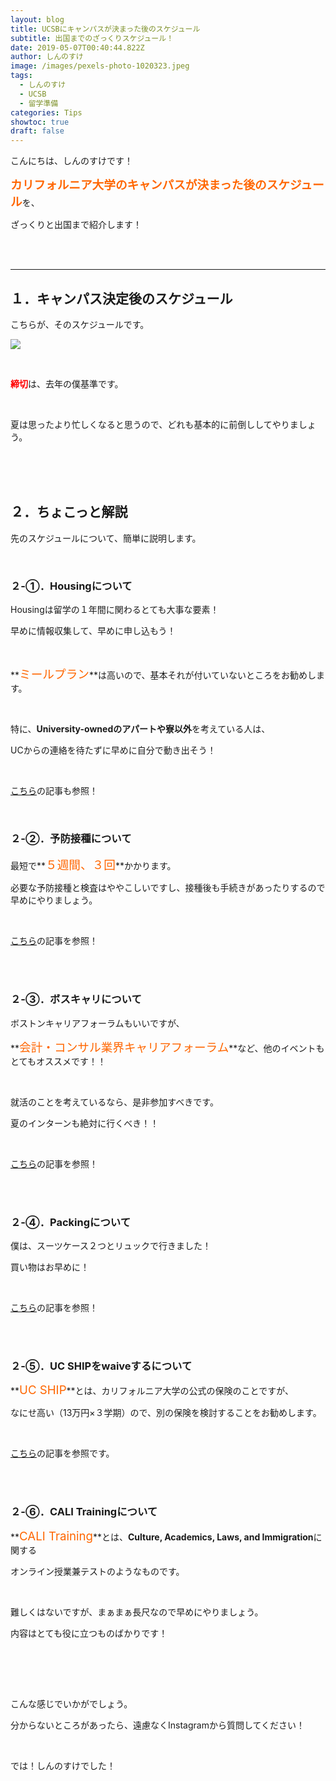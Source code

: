 ```yaml
---
layout: blog
title: UCSBにキャンパスが決まった後のスケジュール
subtitle: 出国までのざっくりスケジュール！
date: 2019-05-07T00:40:44.822Z
author: しんのすけ
image: /images/pexels-photo-1020323.jpeg
tags:
  - しんのすけ
  - UCSB
  - 留学準備
categories: Tips
showtoc: true
draft: false
---
```

こんにちは、しんのすけです！



**<span style="color: #ff6600; font-size: 14pt;">カリフォルニア大学のキャンパスが決まった後</span><span style="color: #ff6600; font-size: 14pt;">の</span>**<span style="color: #ff6600; font-size: 14pt;">**スケジュール**</span>を、

ざっくりと出国まで紹介します！

<br><br>

- - -

## １．キャンパス決定後のスケジュール

こちらが、そのスケジュールです。

![](https://www.ryugaku-real.com/wp-content/uploads/2019/05/schedule-1024x916.png)

<br>

<span style="color: #ff0000;">**締切**</span>は、去年の僕基準です。

<br>

夏は思ったより忙しくなると思うので、どれも基本的に前倒ししてやりましょう。

<br><br><br>

## ２．ちょこっと解説

先のスケジュールについて、簡単に説明します。

<br>

### ２-①．Housingについて

Housingは留学の１年間に関わるとても大事な要素！

早めに情報収集して、早めに申し込もう！

<br>

**<span style="font-size: 14pt; color: #ff6600;">ミールプラン</span>**は高いので、基本それが付いていないところをお勧めします。

<br>

特に、**University-ownedのアパートや寮以外**を考えている人は、

UCからの連絡を待たずに早めに自分で動き出そう！

<br>

[こちら](https://ucsb.tokyo/2019/04/29/2019-04-29-%E3%82%AB%E3%83%AA%E3%83%95%E3%82%A9%E3%83%AB%E3%83%8B%E3%82%A2%E5%A4%A7%E5%AD%A6%E3%82%B5%E3%83%B3%E3%82%BF%E3%83%90%E3%83%BC%E3%83%90%E3%83%A9%E6%A0%A1%E4%BA%A4%E6%8F%9B%E7%95%99%E5%AD%A6%E8%A8%98%E7%95%99%E5%AD%A6%E5%89%8D%E3%81%AB%E7%9F%A5%E3%81%A3%E3%81%A6%E3%81%8A%E3%81%8D%E3%81%9F%E3%81%8B%E3%81%A3%E3%81%9F%E3%81%93%E3%81%A8-%E3%83%8F%E3%82%A6%E3%82%B8%E3%83%B3%E3%82%B0%E7%B7%A8/)の記事も参照！

<br>

### ２-②．予防接種について

最短で**<span style="color: #ff6600; font-size: 14pt;">５週間、３回</span>**かかります。

必要な予防接種と検査はややこしいですし、接種後も手続きがあったりするので早めにやりましょう。

<br>

[こちら](https://ucsb.tokyo/2019/05/04/2019-05-04-ucsb%E3%81%AB%E6%9D%A5%E3%82%8B%E5%89%8D%E3%81%AE%E4%BA%88%E9%98%B2%E6%8E%A5%E7%A8%AE%E3%81%AB%E3%81%A4%E3%81%84%E3%81%A6/)の記事を参照！

<br><br>

### ２-③．ボスキャリについて

ボストンキャリアフォーラムもいいですが、

**<span style="color: #ff6600; font-size: 14pt;">会計・コンサル業界キャリアフォーラム</span>**など、他のイベントもとてもオススメです！！

<br>

就活のことを考えているなら、是非参加すべきです。

夏のインターンも絶対に行くべき！！

<br>

[こちら](https://ucsb.tokyo/2019/01/18/2019-01-17-%E4%BA%8C%E6%97%A5%E3%81%A7%E5%86%85%E5%AE%9Aget%E7%95%99%E5%AD%A6%E7%94%9F%E3%81%AE%E5%B0%B1%E6%B4%BB%E3%83%AC%E3%83%9D%E3%83%BC%E3%83%88la%E3%82%AD%E3%83%A3%E3%83%AA%E3%82%A2%E3%83%95%E3%82%A9%E3%83%BC%E3%83%A9%E3%83%A0%E5%AE%8C%E5%85%A8%E6%94%BB%E7%95%A5/)の記事を参照！

<br><br>

### ２-④．Packingについて

僕は、スーツケース２つとリュックで行きました！

買い物はお早めに！

<br>

[こちら](https://ucsb.tokyo/2019/05/05/2019-05-05-%E7%95%99%E5%AD%A6%E5%89%8D%E3%81%AEpacking%E6%8C%81%E3%81%A1%E7%89%A9%E3%81%AF%E4%BD%95%E3%81%8C%E5%BF%85%E8%A6%81/)の記事を参照！

<br><br>

### ２-⑤．UC SHIPをwaiveするについて

**<span style="font-size: 14pt; color: #ff6600;">UC SHIP</span>**とは、カリフォルニア大学の公式の保険のことですが、

なにせ高い（13万円×３学期）ので、別の保険を検討することをお勧めします。

<br>

[こちら](https://ucsb.tokyo/2019/05/03/2019-05-03-%E3%82%AB%E3%83%AA%E3%83%95%E3%82%A9%E3%83%AB%E3%83%8B%E3%82%A2%E5%A4%A7%E5%AD%A6%E3%82%B5%E3%83%B3%E3%82%BF%E3%83%90%E3%83%BC%E3%83%90%E3%83%A9%E6%A0%A1%E4%BA%A4%E6%8F%9B%E7%95%99%E5%AD%A6%E8%A8%98%E7%95%99%E5%AD%A6%E5%89%8D%E3%81%AB%E7%9F%A5%E3%81%A3%E3%81%A6%E3%81%8A%E3%81%8D%E3%81%9F%E3%81%8B%E3%81%A3%E3%81%9F%E3%81%93%E3%81%A8-%E3%81%8A%E9%87%91%E7%B7%A8/)の記事を参照です。

<br><br>

### ２-⑥．CALI Trainingについて

**<span style="font-size: 14pt; color: #ff6600;">CALI Training</span>**とは、**Culture, Academics, Laws, and Immigration**に関する

オンライン授業兼テストのようなものです。

<br>

難しくはないですが、まぁまぁ長尺なので早めにやりましょう。

内容はとても役に立つものばかりです！

<br><br>

<br>

こんな感じでいかがでしょう。

分からないところがあったら、遠慮なくInstagramから質問してください！

<br>

では！しんのすけでした！

<br>
